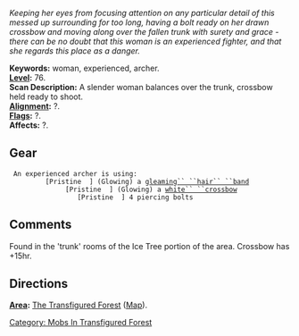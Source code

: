 *Keeping her eyes from focusing attention on any particular detail of
this messed up surrounding for too long, having a bolt ready on her
drawn crossbow and moving along over the fallen trunk with surety and
grace - there can be no doubt that this woman is an experienced fighter,
and that she regards this place as a danger.*

**Keywords:** woman, experienced, archer.  
**[Level](Level "wikilink"):** 76.  
**Scan Description:** A slender woman balances over the trunk, crossbow
held ready to shoot.  
**[Alignment](Alignment "wikilink"):** ?.  
**[Flags](:Category:_Mob_Types "wikilink"):** ?.  
**Affects:** ?.  

## Gear

` An experienced archer is using:`  
`   `<worn on head>`      [Pristine  ] (Glowing) a `[`gleaming`` ``hair`` ``band`](Gleaming_Hair_Band "wikilink")  
`   `<wielded>`           [Pristine  ] (Glowing) a `[`white`` ``crossbow`](White_Crossbow "wikilink")  
`   `<held>`              [Pristine  ] 4 piercing bolts`

## Comments

Found in the 'trunk' rooms of the Ice Tree portion of the area. Crossbow
has +15hr.

## Directions

**[Area](:Category:_Areas "wikilink"):** [The Transfigured
Forest](:Category:_Transfigured_Forest "wikilink")
([Map](Transfigured_Forest_Map "wikilink")).  

[Category: Mobs In Transfigured
Forest](Category:_Mobs_In_Transfigured_Forest "wikilink")
